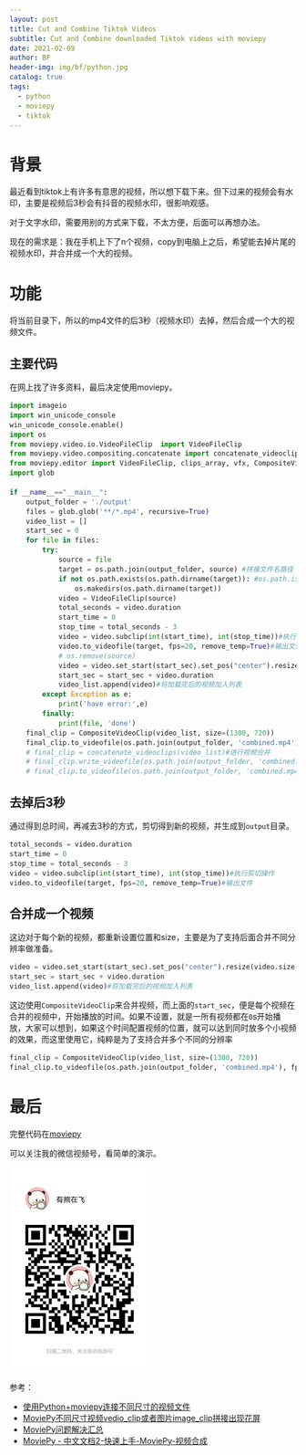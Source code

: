 ```yaml
---
layout: post
title: Cut and Combine Tiktok Videos
subtitle: Cut and Combine downloaded Tiktok videos with moviepy
date: 2021-02-09
author: BF
header-img: img/bf/python.jpg
catalog: true
tags:
  - python
  - moviepy
  - tiktok
---
```


# 背景

最近看到tiktok上有许多有意思的视频，所以想下载下来。但下过来的视频会有水印，主要是视频后3秒会有抖音的视频水印，很影响观感。

对于文字水印，需要用别的方式来下载，不太方便，后面可以再想办法。

现在的需求是：我在手机上下了n个视频，copy到电脑上之后，希望能去掉片尾的视频水印，并合并成一个大的视频。

# 功能

将当前目录下，所以的mp4文件的后3秒（视频水印）去掉，然后合成一个大的视频文件。

## 主要代码

在网上找了许多资料，最后决定使用moviepy。

```python
import imageio
import win_unicode_console
win_unicode_console.enable()
import os
from moviepy.video.io.VideoFileClip  import VideoFileClip
from moviepy.video.compositing.concatenate import concatenate_videoclips
from moviepy.editor import VideoFileClip, clips_array, vfx, CompositeVideoClip
import glob

if __name__=="__main__":
    output_folder = './output'
    files = glob.glob('**/*.mp4', recursive=True)
    video_list = []
    start_sec = 0
    for file in files:
        try:
            source = file
            target = os.path.join(output_folder, source) #拼接文件名路径
            if not os.path.exists(os.path.dirname(target)): #os.path.isdir(os.path.join(root, output)) os.path.join(root, output)
                os.makedirs(os.path.dirname(target))
            video = VideoFileClip(source)
            total_seconds = video.duration
            start_time = 0
            stop_time = total_seconds - 3
            video = video.subclip(int(start_time), int(stop_time))#执行剪切操作
            video.to_videofile(target, fps=20, remove_temp=True)#输出文件
            # os.remove(source)
            video = video.set_start(start_sec).set_pos("center").resize(video.size[0]/1300)
            start_sec = start_sec + video.duration
            video_list.append(video)#将加载完后的视频加入列表
        except Exception as e:
            print('have error:',e)
        finally:
            print(file, 'done')
    final_clip = CompositeVideoClip(video_list, size=(1300, 720))
    final_clip.to_videofile(os.path.join(output_folder, 'combined.mp4'), fps=20, remove_temp=True)
    # final_clip = concatenate_videoclips(video_list)#进行视频合并
    # final_clip.write_videofile(os.path.join(output_folder, 'combined.mp4'), fps=20, remove_temp=True)
    # final_clip.to_videofile(os.path.join(output_folder, 'combined.mp4'), fps=20, remove_temp=True)#将合并后的视频输出
```

## 去掉后3秒

通过得到总时间，再减去3秒的方式，剪切得到新的视频，并生成到`output`目录。

```python
total_seconds = video.duration
start_time = 0
stop_time = total_seconds - 3
video = video.subclip(int(start_time), int(stop_time))#执行剪切操作
video.to_videofile(target, fps=20, remove_temp=True)#输出文件
```

## 合并成一个视频

这边对于每个新的视频，都重新设置位置和size，主要是为了支持后面合并不同分辨率做准备。

```python
video = video.set_start(start_sec).set_pos("center").resize(video.size[0]/1300)
start_sec = start_sec + video.duration
video_list.append(video)#将加载完后的视频加入列表
```

这边使用`CompositeVideoClip`来合并视频，而上面的`start_sec`，便是每个视频在合并的视频中，开始播放的时间。如果不设置，就是一所有视频都在`0`s开始播放，大家可以想到，如果这个时间配置视频的位置，就可以达到同时放多个小视频的效果，而这里使用它，纯粹是为了支持合并多个不同的分辨率
```python
final_clip = CompositeVideoClip(video_list, size=(1300, 720))
final_clip.to_videofile(os.path.join(output_folder, 'combined.mp4'), fps=20, remove_temp=True)
```

# 最后

完整代码在[moviepy](https://github.com/bearfly1990/PowerScript/tree/master/Python3/moviepy/)

可以关注我的微信视频号，看简单的演示。

![my wechat video QR](/img/bf_wechat_video.jpg)

参考：

* [使用Python+moviepy连接不同尺寸的视频文件](https://cloud.tencent.com/developer/article/1582917)
* [MoviePy不同尺寸视频vedio_clip或者图片image_clip拼接出现花屏](https://blog.csdn.net/ucsheep/article/details/84630800)
* [MoviePy问题解决汇总](https://blog.csdn.net/ucsheep/article/details/84387092)
*  [MoviePy - 中文文档2-快速上手-MoviePy-视频合成](https://blog.csdn.net/ucsheep/article/details/81329598)
